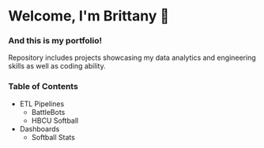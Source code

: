 # Welcome, I'm Brittany :wave:

### And this is my portfolio!
Repository includes projects showcasing my data analytics and engineering skills as well as coding ability. 

### Table of Contents
+ ETL Pipelines
  + BattleBots 
  + HBCU Softball
+ Dashboards
  + Softball Stats

